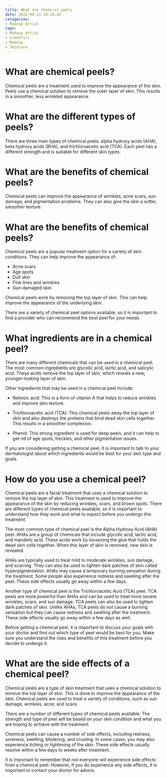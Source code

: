 ```yaml
---
title: What are chemical peels
date: 2022-09-21 19:10:42
categories:
- Makeup Artist
tags:
- Makeup Artist
- Cosmetics
- Makeup
- Skincare
---
```



#  What are chemical peels?

Chemical peels are a treatment used to improve the appearance of the skin. Peels use a chemical solution to remove the outer layer of skin. This results in a smoother, less wrinkled appearance.

# What are the different types of peels?

There are three main types of chemical peels: alpha hydroxy acids (AHA), beta hydroxy acids (BHA), and trichloroacetic acid (TCA). Each peel has a different strength and is suitable for different skin types.

# What are the benefits of chemical peels?

Chemical peels can improve the appearance of wrinkles, acne scars, sun damage, and pigmentation problems. They can also give the skin a softer, smoother texture.

#  What are the benefits of chemical peels?

Chemical peels are a popular treatment option for a variety of skin conditions. They can help improve the appearance of:

* Acne scars
 * Age spots
 * Dull skin
 * Fine lines and wrinkles
 * Sun-damaged skin

Chemical peels work by removing the top layer of skin. This can help improve the appearance of the underlying skin.

There are a variety of chemical peel options available, so it is important to find a provider who can recommend the best peel for your needs.

#  What ingredients are in a chemical peel?

There are many different chemicals that can be used in a chemical peel. The most common ingredients are glycolic acid, lactic acid, and salicylic acid. These acids remove the top layer of skin, which reveals a new, younger-looking layer of skin.

Other ingredients that may be used in a chemical peel include:

* Retinoic acid: This is a form of vitamin A that helps to reduce wrinkles and improve skin texture.

* Trichloroacetic acid (TCA): This chemical peels away the top layer of skin and also destroys the proteins that bind dead skin cells together. This results in a smoother complexion.

* Phenol: This strong ingredient is used for deep peels, and it can help to get rid of age spots, freckles, and other pigmentation issues.

If you are considering getting a chemical peel, it is important to talk to your dermatologist about which ingredients would be best for your skin type and goals.

#  How do you use a chemical peel?

Chemical peels are a facial treatment that uses a chemical solution to remove the top layer of skin. This treatment is used to improve the appearance of the skin by reducing wrinkles, scars, and brown spots. There are different types of chemical peels available, so it is important to understand how they work and what to expect before you undergo this treatment.

The most common type of chemical peel is the Alpha Hydroxy Acid (AHA) peel. AHAs are a group of chemicals that include glycolic acid, lactic acid, and mandelic acid. These acids work by loosening the glue that holds the dead skin cells together. When this layer of skin is removed, new skin is revealed.

AHAs are typically used to treat mild to moderate wrinkles, sun damage, and scarring. They can also be used to lighten dark patches of skin called hyperpigmentation. AHAs may cause a temporary burning sensation during the treatment. Some people also experience redness and swelling after the peel. These side effects usually go away within a few days.

Another type of chemical peel is the Trichloroacetic Acid (TCA) peel. TCA peels are more powerful than AHAs and can be used to treat more severe wrinkles, scars, and sun damage. TCA peels can also be used to lighten dark patches of skin. Unlike AHAs, TCA peels do not cause a burning sensation but they can cause redness and swelling after the treatment. These side effects usually go away within a few days as well.

Before getting a chemical peel, it is important to discuss your goals with your doctor and find out which type of peel would be best for you. Make sure you understand the risks and benefits of this treatment before you decide to undergo it.

#  What are the side effects of a chemical peel?

Chemical peels are a type of skin treatment that uses a chemical solution to remove the top layer of skin. This is done to improve the appearance of the skin. Chemical peels are used to treat a variety of conditions, such as sun damage, wrinkles, acne, and scars.

There are a number of different types of chemical peels available. The strength and type of peel will be based on your skin condition and what you are hoping to achieve with the treatment.

Chemical peels can cause a number of side effects, including redness, soreness, swelling, blistering, and crusting. In some cases, you may also experience itching or tightening of the skin. These side effects usually resolve within a few days to weeks after treatment.

It is important to remember that not everyone will experience side effects from a chemical peel. However, if you do experience any side effects, it is important to contact your doctor for advice.